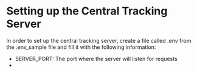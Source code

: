 # Setting up the Central Tracking Server

In order to set up the central tracking server, create a file called .env from the .env_sample file and fill it with the following information:
- SERVER_PORT: The port where the server will listen for requests
- 